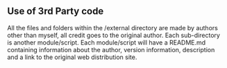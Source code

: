 ## Use of 3rd Party code

All the files and folders within the /external directory are made by authors other than myself, all credit goes to the original author. Each sub-directory is another module/script. Each module/script will have a README.md containing information about the author, version information, description and a link to the original web distribution site.
